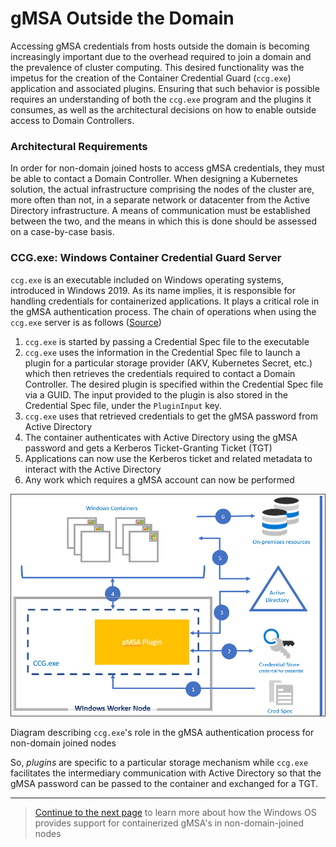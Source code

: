 # gMSA Outside the Domain

Accessing gMSA credentials from hosts outside the domain is becoming increasingly important due to
the overhead required to join a domain and the prevalence of cluster computing. This desired functionality was the
impetus for the creation of the Container Credential Guard (`ccg.exe`) application and associated plugins. Ensuring 
that such behavior is possible requires an understanding of both the `ccg.exe` program and the plugins it consumes, 
as well as the architectural decisions on how to enable outside access to Domain Controllers. 

### Architectural Requirements

In order for non-domain joined hosts to access gMSA credentials, they must be able to contact a Domain Controller.
When designing a Kubernetes solution, the actual infrastructure comprising the nodes of the cluster are, more often than
not, in a separate network or datacenter from the Active Directory infrastructure. A means of communication must be
established between the two, and the means in which this is done should be assessed on a case-by-case basis. 

### CCG.exe: Windows Container Credential Guard Server

`ccg.exe` is an executable included on Windows operating systems, introduced in Windows 2019.
As its name implies, it is responsible for handling credentials for containerized applications. It plays a critical role
in the gMSA authentication process. The chain of operations when using the `ccg.exe` server is as follows
([Source](https://learn.microsoft.com/en-us/virtualization/windowscontainers/manage-containers/manage-serviceaccounts#gmsa-architecture-and-improvements))

1. `ccg.exe` is started by passing a Credential Spec file to the executable
2. `ccg.exe` uses the information in the Credential Spec file to launch a plugin for a particular storage provider
    (AKV, Kubernetes Secret, etc.) which then retrieves the credentials required to contact a Domain Controller.
    The desired plugin is specified within the Credential Spec file via a GUID. The input provided to the plugin is also
    stored in the Credential Spec file, under the `PluginInput` key. 
3. `ccg.exe` uses that retrieved credentials to get the gMSA password from Active Directory
4. The container authenticates with Active Directory using the gMSA password and gets a
   Kerberos Ticket-Granting Ticket (TGT)
5. Applications can now use the Kerberos ticket and related metadata to interact with the Active Directory
6. Any work which requires a gMSA account can now be performed

![Diagram describing `ccg.exe`'s role in the gMSA authentication process for non-domain joined nodes ](../media/Untitled%202.png)

Diagram describing `ccg.exe`'s role in the gMSA authentication process for non-domain joined nodes 

So, *plugins* are specific to a particular storage mechanism while `ccg.exe` facilitates the intermediary communication
with Active Directory so that the gMSA password can be passed to the container and exchanged for a TGT.

---

> [Continue to the next page](06-gmsa-ccg-plugin.md) to learn more about how the Windows OS provides support for containerized gMSA's in non-domain-joined nodes 